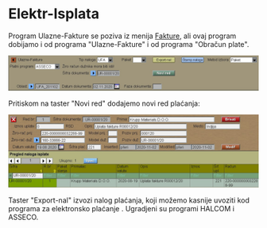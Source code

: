 # Elektr-Isplata

Program Ulazne-Fakture se poziva iz menija [Fakture](../f0_sr.md),
ali ovaj program dobijamo i od programa "Ulazne-Fakture" i od 
programa "Obračun plate".

![Image](elektr_ispl01.jpg)

Pritiskom na taster "Novi red" dodajemo novi red plaćanja:

![Image](elektr_ispl02.jpg)

Taster "Export-nal" izvozi nalog plaćanja,
koji možemo kasnije uvoziti kod programa za elektronsko plaćanje .
Ugradjeni su programi HALCOM i ASSECO.


